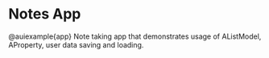 # Notes App

@auiexample{app}
Note taking app that demonstrates usage of AListModel, AProperty, user data saving and loading.
